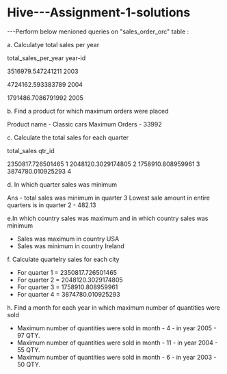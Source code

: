 # Hive---Assignment-1-solutions


---Perform below menioned queries on "sales_order_orc" table :

a. Calculatye total sales per year

total_sales_per_year       year-id

3516979.547241211          2003

4724162.593383789          2004

1791486.7086791992         2005

b. Find a product for which maximum orders were placed

Product name - Classic cars
Maximum Orders - 33992

c. Calculate the total sales for each quarter

total_sales               qtr_id

2350817.726501465            1
2048120.3029174805           2
1758910.808959961            3
3874780.010925293            4

d. In which quarter sales was minimum

Ans - total sales was minimum in quarter 3
Lowest sale amount in entire quarters is in quarter 2 - 482.13

e.In which country sales was maximum and in which country sales was minimum
  * Sales was maximum in country USA
  * Sales was minimum in country Ireland
  
f. Calculate quartelry sales for each city
* For quarter 1 = 2350817.726501465
* For quarter 2 = 2048120.3029174805
* For quarter 3 = 1758910.808959961
* For quarter 4 = 3874780.010925293

h. Find a month for each year in which maximum number of quantities were sold
* Maximum number of quantities were sold in month - 4 - in year 2005 - 97 QTY.
* Maximum number of quantities were sold in month - 11 - in year 2004 - 55 QTY.
* Maximum number of quantities were sold in month - 6 - in year 2003 - 50 QTY.

